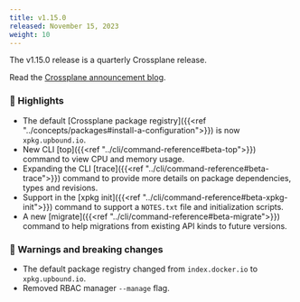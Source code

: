 ```yaml
---
title: v1.15.0
released: November 15, 2023
weight: 10
---
```


The v1.15.0 release is a quarterly Crossplane release. 

Read the 
[Crossplane announcement blog](https://blog.crossplane.io/crossplane-v1-15/). 

### 🎉 Highlights
<!-- vale write-good.Weasel = NO --> 
* The default [Crossplane package registry]({{<ref "../concepts/packages#install-a-configuration">}}) is now `xpkg.upbound.io`.
* New CLI [top]({{<ref "../cli/command-reference#beta-top">}}) command to view CPU
  and memory usage.
* Expanding the CLI [trace]({{<ref "../cli/command-reference#beta-trace">}}) command to
  provide more details on package dependencies, types and revisions.
* Support in the [xpkg init]({{<ref "../cli/command-reference#beta-xpkg-init">}}) command
  to support a `NOTES.txt` file and initialization scripts.
* A new [migrate]({{<ref "../cli/command-reference#beta-migrate">}}) command to help
  migrations from existing API kinds to future versions.

<!--more--> 

### 🚨 Warnings and breaking changes
* The default package registry changed from `index.docker.io` to `xpkg.upbound.io`.
* Removed RBAC manager `--manage` flag. 


<!-- vale write-good.Weasel = YES --> 